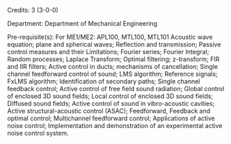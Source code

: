 Credits: 3 (3-0-0)

Department: Department of Mechanical Engineering

Pre-requisite(s): For ME1/ME2: APL100, MTL100, MTL101 Acoustic wave equation; plane and spherical waves; Reflection and transmission; Passive control measures and their Limitations; Fourier series; Fourier Integral; Random processes; Laplace Transform; Optimal filtering; z-transform; FIR and IIR filters; Active control in ducts; mechanisms of cancellation; Single channel feedforward control of sound; LMS algorithm; Reference signals; FxLMS algorithm; Identification of secondary paths; Single channel feedback control; Active control of free field sound radiation; Global control of enclosed 3D sound fields; Local control of enclosed 3D sound fields; Diffused sound fields; Active control of sound in vibro-acoustic cavities; Active structural-acoustic control (ASAC); Feedforward, Feedback and optimal control; Multichannel feedforward control; Applications of active noise control; Implementation and demonstration of an experimental active noise control system.